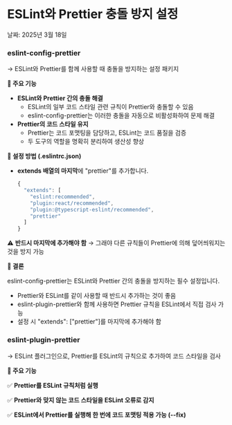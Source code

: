 # ESLint와 Prettier 충돌 방지 설정

날짜: 2025년 3월 18일

### eslint-config-prettier

→ ESLint와 Prettier를 함께 사용할 때 충돌을 방지하는 설정 패키지

**🚀 주요 기능**

- **ESLint와 Prettier 간의 충돌 해결**
    - ESLint의 일부 코드 스타일 관련 규칙이 Prettier와 충돌할 수 있음
    - eslint-config-prettier는 이러한 충돌을 자동으로 비활성화하여 문제 해결
- **Prettier의 코드 스타일 유지**
    - Prettier는 코드 포맷팅을 담당하고, ESLint는 코드 품질을 검증
    - 두 도구의 역할을 명확히 분리하여 생산성 향상

**🔧 설정 방법 (.eslintrc.json)**

- **extends 배열의 마지막**에 "prettier"를 추가합니다.
    
    ```jsx
    {
      "extends": [
        "eslint:recommended",
        "plugin:react/recommended",
        "plugin:@typescript-eslint/recommended",
        "prettier"
      ]
    }
    ```
    

⚠️ **반드시 마지막에 추가해야 함** → 그래야 다른 규칙들이 Prettier에 의해 덮어씌워지는 것을 방지 가능

**🎯 결론**

eslint-config-prettier는 ESLint와 Prettier 간의 충돌을 방지하는 필수 설정입니다.

- Prettier와 ESLint를 같이 사용할 때 반드시 추가하는 것이 좋음
- eslint-plugin-prettier와 함께 사용하면 Prettier 규칙을 ESLint에서 직접 검사 가능
- 설정 시 "extends": ["prettier"]를 마지막에 추가해야 함

### eslint-plugin-prettier

→ ESLint 플러그인으로, Prettier를 ESLint의 규칙으로 추가하여 코드 스타일을 검사

**🚀 주요 기능**

✅ **Prettier를 ESLint 규칙처럼 실행**

✅ **Prettier와 맞지 않는 코드 스타일을 ESLint 오류로 감지**

✅ **ESLint에서 Prettier를 실행해 한 번에 코드 포맷팅 적용 가능 (--fix)**
